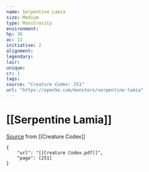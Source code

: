 ```yaml
---
name: Serpentine Lamia
size: Medium
type: Monstrosity
environment: 
hp: 36
ac: 13
initiative: 2
alignment: 
legendary: 
lair: 
unique: 
cr: 1
tags: 
source: "Creature Codex: 251"
url: "https://open5e.com/monsters/serpentine-lamia"
---
```

# [[Serpentine Lamia]]

[Source](zotero://open-pdf/library/items/NTNKJRHG?page=251) from [[Creature Codex]]

```pdf
{
	"url": "[[Creature Codex.pdf]]",
	"page": [251]
}
```

